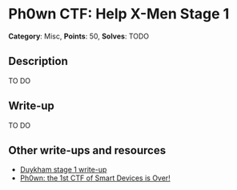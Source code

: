 # Ph0wn CTF: Help X-Men Stage 1

**Category**: Misc, **Points**: 50, **Solves**: TODO

## Description

TO DO



## Write-up

TO DO

## Other write-ups and resources

- [Duykham stage 1 write-up](https://duykham.blogspot.fr/2017/12/helpxman-stage-1-when-wearing-smart.html)
- [Ph0wn: the 1st CTF of Smart Devices is Over!](https://blog.fortinet.com/2017/12/07/ph0wn-the-1st-ctf-of-smart-devices-is-over)

